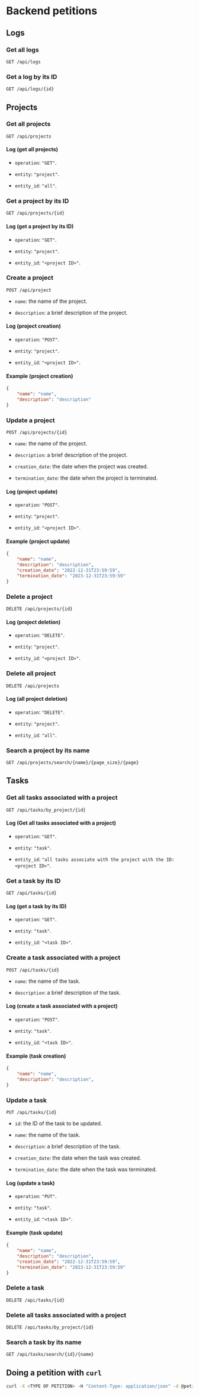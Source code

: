 # Backend petitions

## Logs

### Get all logs

```
GET /api/logs
```

### Get a log by its ID

```
GET /api/logs/{id}
```

## Projects

### Get all projects

```
GET /api/projects
```

#### Log (get all projects)

- `operation`: `"GET"`.

- `entity`: `"project"`.

- `entity_id`: `"all"`.

### Get a project by its ID

```
GET /api/projects/{id}
```

#### Log (get a project by its ID)

- `operation`: `"GET"`.

- `entity`: `"project"`.

- `entity_id`: `"<project ID>"`.

### Create a project

```
POST /api/project
```

- `name`: the name of the project.

- `description`: a brief description of the project.

#### Log (project creation)

- `operation`: `"POST"`.

- `entity`: `"project"`.

- `entity_id`: `"<project ID>"`.

#### Example (project creation)

```JSON
{
    "name": "name",
    "description": "description"
}
```

### Update a project

```
POST /api/projects/{id}
```

- `name`: the name of the project.

- `description`: a brief description of the project.

- `creation_date`: the date when the project was created.

- `termination_date`: the date when the project is terminated.

#### Log (project update)

- `operation`: `"POST"`.

- `entity`: `"project"`.

- `entity_id`: `"<project ID>"`.

#### Example (project update)

```JSON
{
    "name": "name",
    "description": "description",
    "creation_date": "2022-12-31T23:59:59",
    "termination_date": "2023-12-31T23:59:59"
}
```

### Delete a project

```
DELETE /api/projects/{id}
```

#### Log (project deletion)

- `operation`: `"DELETE"`.

- `entity`: `"project"`.

- `entity_id`: `"<project ID>"`.

### Delete all project

```
DELETE /api/projects
```

#### Log (all project deletion)

- `operation`: `"DELETE"`.

- `entity`: `"project"`.

- `entity_id`: `"all"`.

### Search a project by its name

```
GET /api/projects/search/{name}/{page_size}/{page}
```

## Tasks

### Get all tasks associated with a project

```
GET /api/tasks/by_project/{id}
```

#### Log (Get all tasks associated with a project)

- `operation`: `"GET"`.

- `entity`: `"task"`.

- `entity_id`: `"all tasks associate with the project with the ID: <project ID>"`.

### Get a task by its ID

```
GET /api/tasks/{id}
```

#### Log (get a task by its ID)

- `operation`: `"GET"`.

- `entity`: `"task"`.

- `entity_id`: `"<task ID>"`.

### Create a task associated with a project

```
POST /api/tasks/{id}
```

- `name`: the name of the task.

- `description`: a brief description of the task.

#### Log (create a task associated with a project)

- `operation`: `"POST"`.

- `entity`: `"task"`.

- `entity_id`: `"<task ID>"`.

#### Example (task creation)

```JSON
{
    "name": "name",
    "description": "description",
}
```

### Update a task

```
PUT /api/tasks/{id}
```

- `id`: the ID of the task to be updated.

- `name`: the name of the task.

- `description`: a brief description of the task.

- `creation_date`: the date when the task was created.

- `termination_date`: the date when the task was terminated.

#### Log (update a task)

- `operation`: `"PUT"`.

- `entity`: `"task"`.

- `entity_id`: `"<task ID>"`.

#### Example (task update)

```JSON
{
    "name": "name",
    "description": "description",
    "creation_date": "2022-12-31T23:59:59",
    "termination_date": "2023-12-31T23:59:59"
}
```

### Delete a task

```
DELETE /api/tasks/{id}
```

### Delete all tasks associated with a project

```
DELETE /api/tasks/by_project/{id}
```

### Search a task by its name

```
GET /api/tasks/search/{id}/{name}
```

## Doing a petition with `curl`

```BASH
curl -X <TYPE OF PETITION> -H "Content-Type: application/json" -d @petition.json <URL>
```

